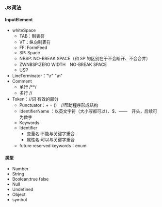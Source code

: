 
### JS词法

#### InputElement
- whiteSpace
  - TAB：制表符
  - VT：纵向制表符
  - FF: FormFeed
  - SP: Space
  - NBSP: NO-BREAK SPACE（和 SP 的区别在于不会断开、不会合并）
  - ZWNBSP:ZERO WIDTH　NO-BREAK SPACE
  - USP
- LineTerminator："\r" "\n" 
- Comment
  - 单行 /**/
  - 多行 //
- Token：//词 有效的部分
  - Punctuator：+ = ()　//帮助程序形成结构
  - IdentifierName ：以英文字符（大小写都可以）、$、——　开头，后续可为数字
  - Keywords
  - Identifier
    - 变量名:不能与关键字重合
    - 属性名:可以与关键字重合
  - future reserved keywords：enum
  
#### 类型
- Number
- String
- Boolean:true false
- Null
- Undefined
- Object
- symbol


